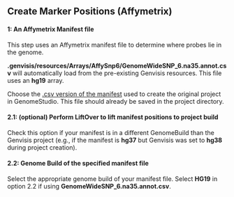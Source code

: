 ## Create Marker Positions (Affymetrix)

#### 1: An Affymetrix Manifest file
This step uses an Affymetrix manifest file to determine where probes lie in the genome.

**.genvisis/resources/Arrays/AffySnp6/GenomeWideSNP_6.na35.annot.csv** will automatically load from the pre-existing Genvisis resources. This file uses an **hg19** array.

Choose the [.csv version of the manifest](https://docs.google.com/document/d/1BMu1zp8er9NY-QFRh-7ZOeX1HnGj_yAYYh3BarASwPY/edit?pli=1#bookmark=id.e14mve4bgxmr) used to create the original project in GenomeStudio. This file should already be saved in the project directory.

#### 2.1: (optional) Perform LiftOver to lift manifest positions to project build
Check this option if your manifest is in a different GenomeBuild than the Genvisis project (e.g., if the manifest is **hg37** but Genvisis was set to **hg38** during project creation).

#### 2.2: Genome Build of the specified manifest file
Select the appropriate genome build of your manifest file. Select **HG19** in option 2.2 if using **GenomeWideSNP_6.na35.annot.csv**.
